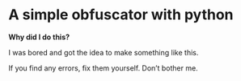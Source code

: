# A simple obfuscator with python

**Why did I do this?**

I was bored and got the idea to make something like this.

If you find any errors, fix them yourself. Don’t bother me.
